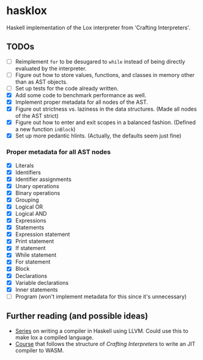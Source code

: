 # hasklox
Haskell implementation of the Lox interpreter from 'Crafting Interpreters'.

## TODOs

- [ ] Reimplement `for` to be desugared to `while` instead of being directly evaluated by the interpreter.
- [ ] Figure out how to store values, functions, and classes in memory other than as AST objects.
- [ ] Set up tests for the code already written.
- [x] Add some code to benchmark performance as well.
- [x] Implement proper metadata for all nodes of the AST.
- [x] Figure out strictness vs. laziness in the data structures. (Made all nodes of the AST strict)
- [x] Figure out how to enter and exit scopes in a balanced fashion. (Defined a new function `inBlock`)
- [x] Set up more pedantic hlints. (Actually, the defaults seem just fine)

### Proper metadata for all AST nodes
- [x] Literals
- [x] Identifiers
- [x] Identifier assignments
- [x] Unary operations
- [x] Binary operations
- [x] Grouping
- [x] Logical OR
- [x] Logical AND
- [x] Expressions
- [x] Statements
- [x] Expression statement
- [x] Print statement
- [x] If statement
- [x] While statement
- [x] For statement
- [x] Block
- [x] Declarations
- [x] Variable declarations
- [x] Inner statements
- [ ] Program (won't implement metadata for this since it's unnecessary)

## Further reading (and possible ideas)

- [Series](https://blog.josephmorag.com/posts/mcc2/) on writing a compiler in Haskell using LLVM. Could use this to make lox a compiled language.
- [Course](https://www.cs.cmu.edu/~btitzer/cs17-670/fall2022/) that follows the structure of _Crafting Interpreters_ to write an JIT compiler to WASM.
